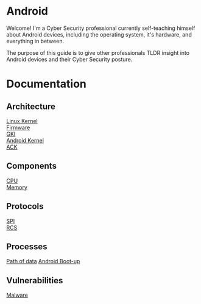 # Android 
Welcome! I'm a Cyber Security professional currently self-teaching himself about Android devices, including the operating system, it's hardware, and everything in between.

The purpose of this guide is to give other professionals TLDR insight into Android devices and their Cyber Security posture.


# Documentation

## Architecture
[Linux Kernel](/architecture/Linux-Kernel.md)<br>
[Firmware](/architecture/Firmware.md)<br>
[GKI](/architecture/GKI.md)<br>
[Android Kernel](/architecture/Android-Kernel.md)<br>
[ACK](/architecture/ACK.md)<br>

## Components
[CPU](/components/CPU.md)<br>
[Memory](/components/Memory.md)<br>

## Protocols
[SPI](/protocols/SPI.md)<br>
[RCS](/protocols/RCS.md)<br>

## Processes
[Path of data](/processes/Path-of-data.md)
[Android Boot-up](/processes/Android-boot-up.md)

## Vulnerabilities
[Malware](/vulnerabilities/Malware.md.md)

